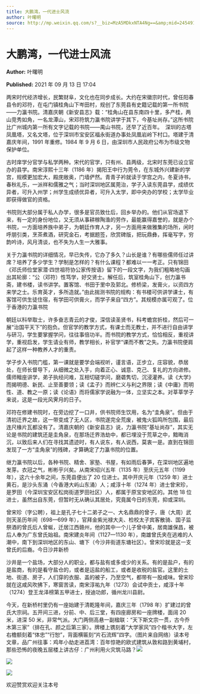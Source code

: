 ```yaml
---
title: 大鹏湾，一代进士风流
author: 叶曙明
source: http://mp.weixin.qq.com/s?__biz=MzA5MDkxNTA4Ng==&amp;mid=2454911479&amp;idx=1&amp;sn=c30a0610fde20d3d6976870ae77886e0&amp;chksm=87a23196b0d5b88073c13df087465d3ce8e35d328f80593ce01072d38c75837275b04ecbbb9c#rd
---
```


# 大鹏湾，一代进士风流

**Author:** 叶曙明

**Published:** 2021 年 09 月 13 日 17:04

两宋时代经济增长，民繁财阜，文化也在同步成长。大约在宋徽宗时代，曾任阳春县令的邓符，在屯门镇桂角山下岑田村，规创了东莞县有史籍记载的第一所书院——力瀛书院。清嘉庆朝《新安县志》载：“桂角山在县东南四十里，多产桂，两山竞秀如角，一名龙潭山，宋邓符筑力瀛书院讲学于其下，今基址尚存。”这所书院比广州城内第一所有文字记载的书院——禺山书院，还早了近百年。  深圳的古塔凤凰塔，又名文塔，位于深圳市宝安区福永街道办事处凤凰岩岭下村口。塔建于清嘉庆年间，1991 年重修。1984 年 9 月 6 日，由深圳市人民政府公布为市级文物保护单位。

古时庠学分官学与私学两种。宋代的官学，只有州、县两级，北宋时东莞已设立官办的县学。南宋淳熙十三年（1186 年）揭阳王中行为莞令，在东城外兴建新的学宫，规模更加宏大，殿庑敞奥，门墙俨然。青青子衿就读于学宫之内，冬夏诗书，春秋礼乐，一派祥和儒雅之气；当时深圳地区属莞治，学子入读东莞县学，成绩优异者，可升入州学；州学生成绩优异者，可升入太学，即中央办的学校；太学毕业即获得做官的资格。

书院则大部分属于私人办学，很多是官员致仕后，回乡举办的。他们从官场退下来，有一定的身份地位，又无须从事耕稼陶渔的劳作，最能赢得嘉誉的，就是办个书院，一方面培养族中弟子，为朝廷作育人才，另一方面用来做雅集的场所，闲时呼朋引类，烹茶煮酒，研究金石，考据题签，欣赏碑版，把玩鼎彝，挥毫写字，穷韵吟诗，风月清谈，也不失为人生一大雅事。

关于力瀛书院的详细情况，早已失传，它办了多久？山长是谁？有哪些儒师任过讲席？培养了多少学生？学制是怎样的？有什么课程？都难以一一考正。只有锦田《邓氏师俭堂家潜·四世祖符协公家传按语》留下的一段文字，为我们粗略地勾画出其轮廓：“公（邓符）性笃学，好交贤士。解任后，筑室桂角山下，创力瀛书斋，建书楼，读书讲学。置客馆、书田于里中及郭北。修桥梁，发膏火，以资四方来学之士。乐育英才，多所造就。”由此揣测书院的规构：有书楼可供讲学课士，有客馆可供生徒住宿，有学田可供膏火，而学子来自“四方”。其规模亦属可观了。位于香港的力瀛书院

朝廷以科举取士，许多奋志青云的才俊，深信读圣贤书，科考蟾宫折桂，然后可一展“治国平天下”的抱负。但官学的教学方式，有课士而无教士，并不进行自由讲学与研习，学生要掌握学问，往往事倍功半。而书院的教学方式，恰恰相反，重视讲学，重视启发，学生请业有师，教学相长，补官学“课而不教”之失。力瀛书院便肩起了这样一种教养人才的重责。

学子步入书院门槛，第一课就是要学会端视听，谨言语，正步立，庄容貌，恭居处，在师长督导下，从细微之处入手，向着正心、诚意、克己、复礼的方向进修。儒师鳣座讲学，弟子执经问难，互相切磋学问，磨砻隽切，沉浸灌养。读《大学》而揭明德、新民、止至善要领；读《孟子》而辨仁义与利之界限；读《中庸》而明性、道、教之一原；读《论语》而将儒家学说融为一体，立坚实之本。对莘莘学子来说，这是一段光风霁月的日子。

邓符在修建书院时，在旁边挖了一口井，供书院师生饮用，名为“圭角泉”。但由于清初迁界之故，这一带变成了无人区，书院遂完全荒废，被鬼火狐鸣所包围，最后连尺椽片瓦都没有了。清嘉庆朝的《新安县志》说，力瀛书院“基址尚存”，其实无论是书院的建筑还是圭角泉，在那场迁界浩劫中，都已埋没于荒草之中，黯晦消沉，以致后来人们在寻找其遗迹时，有人说东，有人说西，莫衷一是。直到在锦田发现了一方“圭角泉”的残碑，才算确定了力瀛书院的位置。

继力瀛书院以后，各种书院、精舍、家塾、书屋，有如雨后春笋，在深圳地区遍地发芽。衣冠之气，彬彬乎兴矣。从南宋绍兴五年（1135 年）至庆元五年（1199 年），这六十余年之间，东莞县便出了 20 位进士。其中开庆元年（1259 年）进士黄石，是沙头东涌（今香港大屿山东涌）人；咸淳十年（1274 年）进士曾宋珍，是罗田（今深圳宝安区松岗街道罗田社区）人，都属于原宝安地区的。其他 18 位进士，虽然出自东莞，但暂时无从确认其居处，究竟属今日的东莞，抑或深圳。

曾宋珍（字公聘），祖上是孔子七十二弟子之一、大名鼎鼎的曾子，唐（大周）武则天圣历年间（698—699 年），官拜金紫光禄大夫、检校太子宾客散骑、国子监祭酒的曾氏后人曾蜒，迁居江西赣州，他的其中一个儿子曾中美，居南雄保昌，被后人奉为广东曾氏始祖。南宋建炎年间（1127—1130 年），南雄曾氏夹在逃难的人潮中，南下到深圳地区的东山、塘下（今沙井街道东塘社区）。曾宋珍就是这一支曾氏的后裔。今日沙井新桥

沙井是一个盐场，大部分人的职业，都与盐有或多或少的关系。有的是盐户，有的是盐商，有的是看守盐仓的，或者是运盐的船工，或者是收税的盐官。这里的土地、街道、房子，人们穿的衣服、盖的被子，乃至空气，都带有一股咸味。曾宋珍就在这咸风吹拂下，寒窗苦读，南宋淳祐九年（1273）会试中贡士，咸淳十年（1274）登王龙泽榜第五甲进士，授迪功郎，循州龙川县尉。

今天，在新桥村里仍有一座始建于清乾隆年间，嘉庆三年（1798 年）扩建过的曾氏大宗祠。五开间三进，分前、中、后三堂，有四座廊房和一座牌楼，面阔 20 米，进深 50 米，非常气派。大门两侧高悬一副楹联：“天下斯文宗一贯，古今乔木第三家”（排在孔、颜之后第三家）。牌楼上镌刻着“大学家风”四个楷书大字，左右檐额刻着“体忠”“行恕”，背面横匾刻“片石流辉”四字。（图片来自网络）读本号文章，品广州往事：鸡年小劫走进荔湾：百年惊艳的欧式建筑从敦和路到黄埔村，那些恐怖的夜晚五层楼上讲古仔：广州利用火灾筑马路？![](https://mmbiz.qpic.cn/mmbiz_jpg/PJWG74pLsMZ7pmLp8wZTScOAy2xT6dc9oxRF2oiatAofS8dvznC15nSrWwkKQlStdW6JfCiby5icgCtia0yyibHw2xw/640)

![](https://mmbiz.qpic.cn/mmbiz_jpg/PJWG74pLsMZ7pmLp8wZTScOAy2xT6dc9t25icY4Rs0HZAaPkFcCWhtLI1YC64BVXiasgQZeY0OU3VAqsFIjia8Ppg/640)

![](https://mmbiz.qpic.cn/mmbiz_jpg/PJWG74pLsMZ7pmLp8wZTScOAy2xT6dc9MMnJl8S3dkniaLapZzY2IOGQq8XEBNF8g2r4VSldK31CtsEcPQiaXTmA/640)

欢迎赞赏欢迎关注本号
